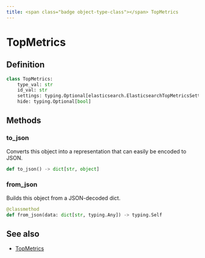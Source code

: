 ```yaml
---
title: <span class="badge object-type-class"></span> TopMetrics
---
```

# <span class="badge object-type-class"></span> TopMetrics

## Definition

```python
class TopMetrics:
    type_val: str
    id_val: str
    settings: typing.Optional[elasticsearch.ElasticsearchTopMetricsSettings]
    hide: typing.Optional[bool]
```
## Methods

### <span class="badge object-method"></span> to_json

Converts this object into a representation that can easily be encoded to JSON.

```python
def to_json() -> dict[str, object]
```

### <span class="badge object-method"></span> from_json

Builds this object from a JSON-decoded dict.

```python
@classmethod
def from_json(data: dict[str, typing.Any]) -> typing.Self
```

## See also

 * <span class="badge builder"></span> [TopMetrics](./builder-TopMetrics.md)
